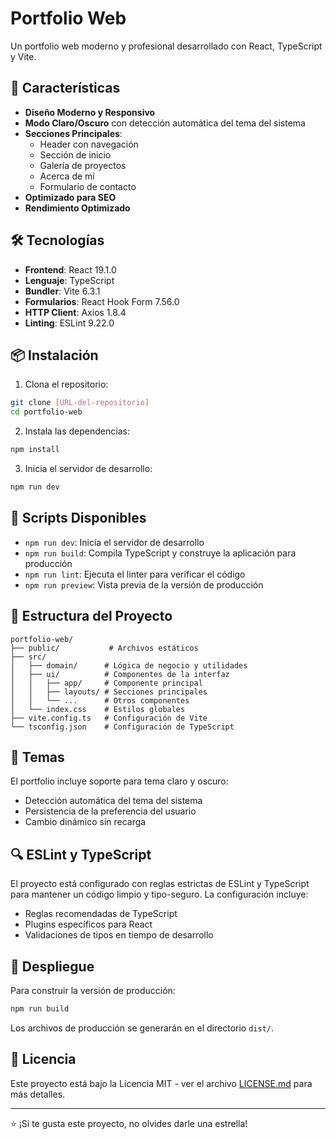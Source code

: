 # Portfolio Web

Un portfolio web moderno y profesional desarrollado con React, TypeScript y Vite.

## 🚀 Características

- **Diseño Moderno y Responsivo**
- **Modo Claro/Oscuro** con detección automática del tema del sistema
- **Secciones Principales**:
  - Header con navegación
  - Sección de inicio
  - Galería de proyectos
  - Acerca de mí
  - Formulario de contacto
- **Optimizado para SEO**
- **Rendimiento Optimizado**

## 🛠️ Tecnologías

- **Frontend**: React 19.1.0
- **Lenguaje**: TypeScript
- **Bundler**: Vite 6.3.1
- **Formularios**: React Hook Form 7.56.0
- **HTTP Client**: Axios 1.8.4
- **Linting**: ESLint 9.22.0

## 📦 Instalación

1. Clona el repositorio:
```bash
git clone [URL-del-repositorio]
cd portfolio-web
```

2. Instala las dependencias:
```bash
npm install
```

3. Inicia el servidor de desarrollo:
```bash
npm run dev
```

## 🔧 Scripts Disponibles

- `npm run dev`: Inicia el servidor de desarrollo
- `npm run build`: Compila TypeScript y construye la aplicación para producción
- `npm run lint`: Ejecuta el linter para verificar el código
- `npm run preview`: Vista previa de la versión de producción

## 📁 Estructura del Proyecto

```
portfolio-web/
├── public/           # Archivos estáticos
├── src/
│   ├── domain/      # Lógica de negocio y utilidades
│   ├── ui/          # Componentes de la interfaz
│   │   ├── app/     # Componente principal
│   │   ├── layouts/ # Secciones principales
│   │   └── ...      # Otros componentes
│   └── index.css    # Estilos globales
├── vite.config.ts   # Configuración de Vite
└── tsconfig.json    # Configuración de TypeScript
```

## 🎨 Temas

El portfolio incluye soporte para tema claro y oscuro:
- Detección automática del tema del sistema
- Persistencia de la preferencia del usuario
- Cambio dinámico sin recarga

## 🔍 ESLint y TypeScript

El proyecto está configurado con reglas estrictas de ESLint y TypeScript para mantener un código limpio y tipo-seguro. La configuración incluye:
- Reglas recomendadas de TypeScript
- Plugins específicos para React
- Validaciones de tipos en tiempo de desarrollo

## 🚀 Despliegue

Para construir la versión de producción:

```bash
npm run build
```

Los archivos de producción se generarán en el directorio `dist/`.

## 📝 Licencia

Este proyecto está bajo la Licencia MIT - ver el archivo [LICENSE.md](LICENSE.md) para más detalles.

---

⭐️ ¡Si te gusta este proyecto, no olvides darle una estrella!
